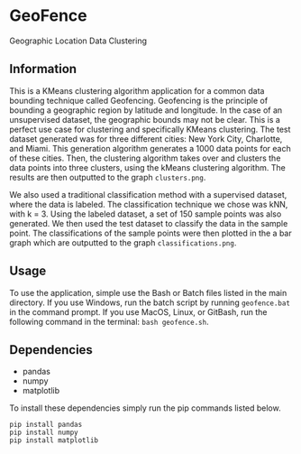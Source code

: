 # GeoFence

Geographic Location Data Clustering

## Information

This is a KMeans clustering algorithm application for a common data bounding technique called Geofencing. Geofencing is the principle of bounding a geographic region by latitude and longitude. In the case of an unsupervised dataset, the geographic bounds may not be clear. This is a perfect use case for clustering and specifically KMeans clustering. The test dataset generated was for three different cities: New York City, Charlotte, and Miami. This generation algorithm generates a 1000 data points for each of these cities. Then, the clustering algorithm takes over and clusters the data points into three clusters, using the kMeans clustering algorithm. The results are then outputted to the graph ```clusters.png```.

We also used a traditional classification method with a supervised dataset, where the data is labeled. The classification technique we chose was kNN, with k = 3. Using the labeled dataset, a set of 150 sample points was also generated. We then used the test dataset to classify the data in the sample point. The classifications of the sample points were then plotted in the a bar graph which are outputted to the graph ```classifications.png```.

## Usage

To use the application, simple use the Bash or Batch files listed in the main directory. If you use Windows, run the batch script by running ```geofence.bat``` in the command prompt. If you use MacOS, Linux, or GitBash, run the following command in the terminal: ```bash geofence.sh```.

## Dependencies

- pandas
- numpy
- matplotlib

To install these dependencies simply run the pip commands listed below.

```
pip install pandas
pip install numpy
pip install matplotlib
```